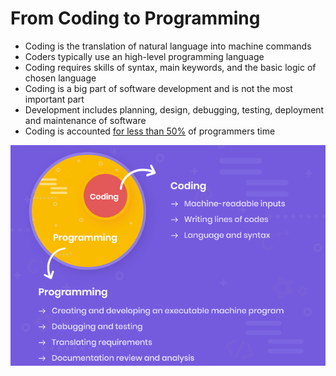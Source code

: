 # From Coding to Programming

* Coding is the translation of natural language into machine commands
* Coders typically use an high-level programming language
* Coding requires skills of syntax, main keywords, and the basic logic of chosen language
* Coding is a big part of software development and is not the most important part
* Development includes planning, design, debugging, testing, deployment and maintenance of software
* Coding is accounted [for less than 50%](https://thenewstack.io/how-much-time-do-developers-spend-actually-writing-code/) of programmers time

[![](../media/coding-vs-programming.png)](https://www.goodcore.co.uk/blog/coding-vs-programming/)

